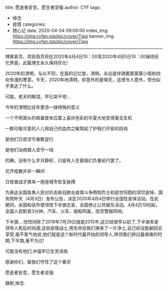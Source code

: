 title: 愿逝者安息，愿生者坚强
author: CYF
tags:
  - 悼念
  - 疫情
categories:
  - 随心记
date: 2020-04-04 09:00:00
index_img: https://img.cyfan.top/pic/cover/7.jpg
banner_img: https://img.cyfan.top/pic/cover/7.jpg
---



<p class="note note-primary">博客首页、项目首页将在2020年4月4日10：00至2020年4月5日10：00保持灰化界面，此篇博文永久保持灰化!</p>

2020年的清明，与众不同，在我的记忆里，清明，永远是伴随着那蒙蒙小雨和四处弥漫的寒意。今天，2020年地清明，却意外的是晴天，这很令人意外，但也似乎表达了什么。

可能，老天的眼泪，早已哭干吧...

今年的清明比往年更添一抹特殊的意义

一个不明源头的病毒使本应蒙上喜庆色彩的华夏大地变得毫无生机

一群可敬可爱的人儿用自己的血肉之躯筑起了护我们平安的防线

是他们日夜坚守勇敢逆行

是他们治病救人坚守一线

的确，没有什么岁月静好，只是有人在替我们负重前行罢了。

花开疫散并非一瞬间

日夜奋战才换来一座座城市恢复脉搏

为表达全国各族人民对抗击新冠肺炎疫情斗争牺牲烈士和逝世同胞的深切哀悼，国务院昨天（4月3日）发布公告，决定2020年4月4日举行全国性哀悼活动。在此期间，全国和驻外使领馆下半旗志哀，全国停止公共娱乐活动。4月4日10时起，全国人民默哀3分钟，汽车、火车、舰船鸣笛，防空警报鸣响。

下半旗....恍惚间除了2019年7月29日就是2015年,这已经很早以前了,下半旗本是领导人死后的待遇;这些疫情战士,用生命给我们换来了一片净土,自己却没能躺回去享受,毫不客气地说,他们就是这个新时代最开始的领导人,带领我们拼过最艰难的时期,下半旗,毫不为过!

可能没有他们,中国早已生灵涂炭.


感谢你们，替我们守住了这个春天

愿逝者安息，愿生者坚强

静默,悼念.
<style>html{
filter: grayscale(100%);
-webkit-filter: grayscale(100%);
-moz-filter: grayscale(100%);
-ms-filter: grayscale(100%);
-o-filter: grayscale(100%);
filter:progid:DXImageTransform.Microsoft.BasicImage(grayscale=1);
}</style>


